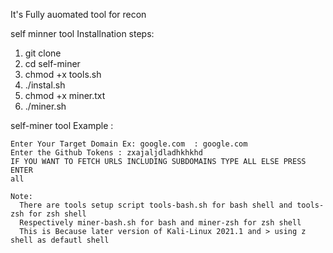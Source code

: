 It's Fully auomated tool for recon

self minner tool Installnation steps:
  
  1) git clone 
  2) cd self-miner
  3) chmod +x tools.sh
  4) ./instal.sh
  5) chmod +x miner.txt
  6) ./miner.sh
  
  self-miner tool Example :
    
    Enter Your Target Domain Ex: google.com  : google.com
    Enter the Github Tokens : zxajaljdladhkhkhd
    IF YOU WANT TO FETCH URLS INCLUDING SUBDOMAINS TYPE ALL ELSE PRESS ENTER  
    all
    
    Note:
      There are tools setup script tools-bash.sh for bash shell and tools-zsh for zsh shell
      Respectively miner-bash.sh for bash and miner-zsh for zsh shell
      This is Because later version of Kali-Linux 2021.1 and > using z shell as defautl shell
